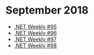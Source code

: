 # September 2018

+ [.NET Weekly #95](number-95.md)
+ [.NET Weekly #96](number-96.md)
+ [.NET Weekly #97](number-97.md)
+ [.NET Weekly #98](number-98.md)